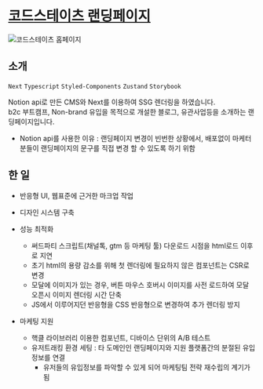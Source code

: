 # [코드스테이츠 랜딩페이지](https://www.codestates.com)

![코드스테이츠 홈페이지](https://www.datocms-assets.com/107137/1698302941-2023-10-26-3-48-56.png?w=900)

## 소개

`Next` `Typescript` `Styled-Components` `Zustand` `Storybook`

Notion api로 만든 CMS와 Next를 이용하여 SSG 렌더링을 하였습니다.  
b2c 부트캠프, Non-brand 유입을 목적으로 개설한 블로그, 유관사업등을 소개하는 랜딩페이지입니다.

- Notion api를 사용한 이유 : 랜딩페이지 변경이 빈번한 상황에서, 배포없이 마케터분들이 랜딩페이지의 문구를 직접 변경 할 수 있도록 하기 위함

## 한 일

- 반응형 UI, 웹표준에 근거한 마크업 작업
- 디자인 시스템 구축
- 성능 최적화

  - 써드파티 스크립트(채널톡, gtm 등 마케팅 툴) 다운로드 시점을 html로드 이후로 지연
  - 초기 html의 용량 감소를 위해 첫 렌더링에 필요하지 않은 컴포넌트는 CSR로 변경
  - 모달에 이미지가 있는 경우, 버튼 마우스 호버시 이미지를 사전 로드하여 모달 오픈시 이미지 렌더링 시간 단축
  - JS에서 이루어지던 반응형을 CSS 반응형으로 변경하여 추가 렌더링 방지

- 마케팅 지원
  - 핵클 라이브러리 이용한 컴포넌트, 디바이스 단위의 A/B 테스트
  - 유저트래킹 환경 세팅 : 타 도메인인 랜딩페이지와 지원 플랫폼간의 분절된 유입정보를 연결
    - 유저들의 유입정보를 파악할 수 있게 되어 마케팅팀 전략 재수립의 계기가 됨
